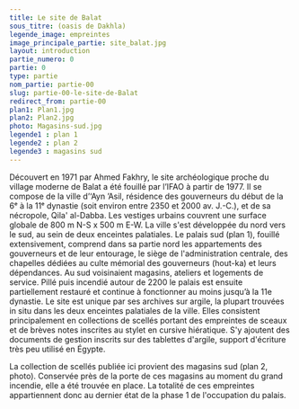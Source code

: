 ```yaml
---
title: Le site de Balat
sous_titre: (oasis de Dakhla)
legende_image: empreintes
image_principale_partie: site_balat.jpg
layout: introduction
partie_numero: 0
partie: 0
type: partie
nom_partie: partie-00
slug: partie-00-le-site-de-Balat
redirect_from: partie-00
plan1: Plan1.jpg
plan2: Plan2.jpg
photo: Magasins-sud.jpg
legende1 : plan 1
legende2 : plan 2
legende3 : magasins sud
---
```


Découvert en 1971 par Ahmed Fakhry, le site archéologique proche du village moderne de Balat a été fouillé par l’IFAO à partir de 1977. Il se compose de la ville d’‘Ayn ’Asil, résidence des gouverneurs du début de la 6ᵉ à la 11ᵉ dynastie (soit environ entre 2350 et 2000 av. J.-C.), et de sa nécropole, Qila' al-Dabba. Les vestiges urbains couvrent une surface globale de 800 m N-S x 500 m E-W. La ville s'est développée du nord vers le sud, au sein de deux enceintes palatiales. Le palais sud (plan 1), fouillé extensivement, comprend dans sa partie nord les appartements des gouverneurs et de leur entourage, le siège de l'administration centrale, des chapelles dédiées au culte mémorial des gouverneurs (hout-ka) et leurs dépendances. Au sud voisinaient magasins, ateliers et logements de service. Pillé puis incendié autour de 2200 le palais est ensuite partiellement restauré et continue à fonctionner au moins jusqu’à la 11e dynastie. 
Le site est unique par ses archives sur argile, la plupart trouvées in situ dans les deux enceintes palatiales de la ville. Elles consistent principalement en collections de scellés portant des empreintes de sceaux et de brèves notes inscrites au stylet en cursive hiératique. S'y ajoutent des documents de gestion inscrits sur des tablettes d'argile, support d'écriture très peu utilisé en Égypte. 

La collection de scellés publiée ici provient des magasins sud (plan 2, photo). Conservée près de la porte de ces magasins au moment du grand incendie, elle a été trouvée en place. La totalité de ces empreintes appartiennent donc au dernier état de la phase 1 de l'occupation du palais.

